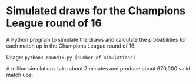 # Simulated draws for the Champions League round of 16
A Python program to simulate the draws and calculate the probabilities for each match up in the Champions League round of 16.

Usage: `python3 round16.py [number of simulations]`

A million simulations take about 2 minutes and produce about 670,000 valid match ups.